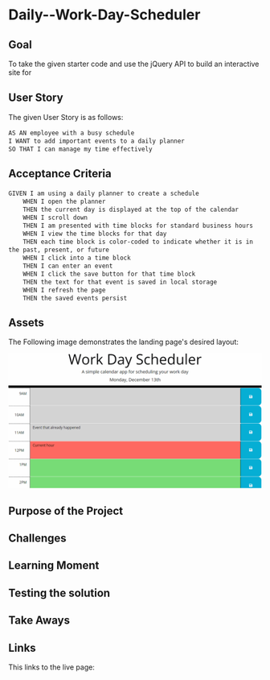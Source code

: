 # Daily--Work-Day-Scheduler

## Goal

To take the given starter code and use the jQuery API to build an interactive site for

## User Story

The given User Story is as follows:

    AS AN employee with a busy schedule
    I WANT to add important events to a daily planner
    SO THAT I can manage my time effectively

## Acceptance Criteria

    GIVEN I am using a daily planner to create a schedule
        WHEN I open the planner
        THEN the current day is displayed at the top of the calendar
        WHEN I scroll down
        THEN I am presented with time blocks for standard business hours
        WHEN I view the time blocks for that day
        THEN each time block is color-coded to indicate whether it is in the past, present, or future
        WHEN I click into a time block
        THEN I can enter an event
        WHEN I click the save button for that time block
        THEN the text for that event is saved in local storage
        WHEN I refresh the page
        THEN the saved events persist


## Assets

The Following image demonstrates the landing page's desired layout:

![The demo of project](./Assets/05-third-party-apis-homework-demo.gif)

## Purpose of the Project

## Challenges

## Learning Moment

## Testing the solution

## Take Aways

## Links

This links to the live page:

